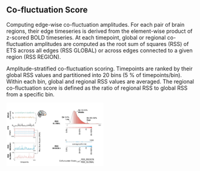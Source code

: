 ## Co-fluctuation Score

Computing edge-wise co-fluctuation amplitudes. For each pair of brain regions, their edge timeseries is derived from the element-wise product of z-scored BOLD timeseries. At each timepoint, global or regional co-fluctuation amplitudes are computed as the root sum of squares (RSS) of ETS across all edges (RSS GLOBAL) or across edges connected to a given region (RSS REGION). 

Amplitude-stratified co-fluctuation scoring. Timepoints are ranked by their global RSS values and partitioned into 20 bins (5 % of timepoints/bin). Within each bin, global and regional RSS values are averaged. The regional co-fluctuation score is defined as the ratio of regional RSS to global RSS from a specific bin. 

<img src="pictures/cs.jpg" style="zoom: 25%;" />